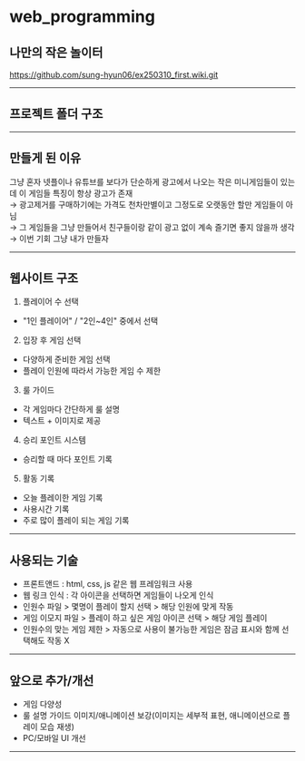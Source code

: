 # web_programming
## 나만의 작은 놀이터
https://github.com/sung-hyun06/ex250310_first.wiki.git
***

## 프로젝트 폴더 구조

***
## 만들게 된 이유
그냥 혼자 넷플이나 유튜브를 보다가 단순하게 광고에서 나오는 작은 미니게임들이 있는데 이 게임들 특징이 항상 광고가 존재                   
→ 광고제거를 구매하기에는 가격도 천차만별이고 그정도로 오랫동안 할만 게임들이 아님              
→ 그 게임들을 그냥 만들어서 친구들이랑 같이 광고 없이 계속 즐기면 좋지 않을까 생각         
→ 이번 기회 그냥 내가 만들자
***

## 웹사이트 구조
1. 플레이어 수 선택
- "1인 플레이어" / "2인~4인" 중에서 선택
2. 입장 후 게임 선택
- 다양하게 준비한 게임 선택
- 플레이 인원에 따라서 가능한 게임 수 제한
3. 룰 가이드
- 각 게임마다 간단하게 룰 설명
- 텍스트 + 이미지로 제공
4. 승리 포인트 시스템
- 승리할 때 마다 포인트 기록
5. 활동 기록
- 오늘 플레이한 게임 기록
- 사용시간 기록
- 주로 많이 플레이 되는 게임 기록
***

## 사용되는 기술
- 프론트앤드 : html, css, js 같은 웹 프레임워크 사용
- 웹 링크 인식 : 각 아이콘을 선택하면 게임들이 나오게 인식
- 인원수 파일 > 몇명이 플레이 할지 선택 > 해당 인원에 맞게 작동
- 게임 이모지 파일 > 플레이 하고 싶은 게임 아이콘 선택 > 해당 게임 플레이
- 인원수의 맞는 게임 제한 > 자동으로 사용이 불가능한 게임은 잠금 표시와 함께 선택해도 작동 X
***

## 앞으로 추가/개선
* 게임 다양성
* 룰 설명 가이드 이미지/애니메이션 보강(이미지는 세부적 표현, 애니메이션으로 플레이 모습 재생)
* PC/모바일 UI 개선
***


